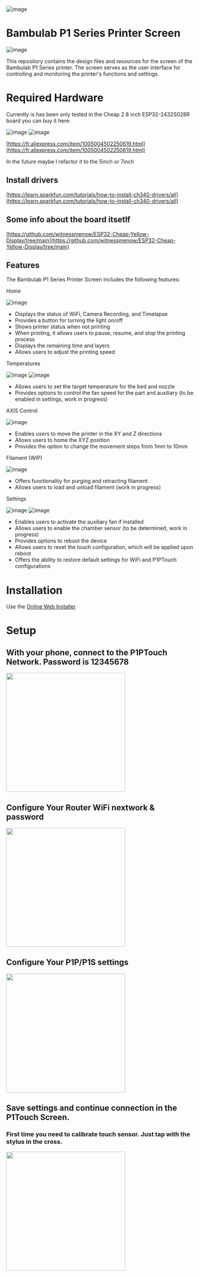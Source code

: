 ![image](https://github.com/xperiments/p1touch/assets/417709/0131a007-0720-47a0-a92a-47130f6b1577)

# Bambulab P1 Series Printer Screen

![image](https://github.com/xperiments/p1touch/assets/417709/cc6dd9ed-5c0f-4396-8859-09d312bc84a9)

This repository contains the design files and resources for the screen of the Bambulab P1 Series printer. The screen serves as the user interface for controlling and monitoring the printer's functions and settings.

# Required Hardware

Currently is has been only tested in the Cheap 2.8 inch ESP32-2432S028R board you can buy it here:

![image](https://github.com/xperiments/p1touch/assets/417709/28bdca76-9e49-4aab-a4c1-b714546077b4)
![image](https://github.com/xperiments/p1touch/assets/417709/658061e4-d638-4d1e-ab99-268baba40ebc)

[https://fr.aliexpress.com/item/1005004502250619.html](https://fr.aliexpress.com/item/1005004502250619.html)

In the future maybe I refactor it to the 5inch or 7inch

## Install drivers

[https://learn.sparkfun.com/tutorials/how-to-install-ch340-drivers/all](https://learn.sparkfun.com/tutorials/how-to-install-ch340-drivers/all)

## Some info about the board itsetlf

[https://github.com/witnessmenow/ESP32-Cheap-Yellow-Display/tree/main](https://github.com/witnessmenow/ESP32-Cheap-Yellow-Display/tree/main)

## Features

The Bambulab P1 Series Printer Screen includes the following features:

Home

![image](https://github.com/xperiments/p1touch/assets/417709/d4362f14-6000-4e61-a8b1-98c78bc3fbaf)


- Displays the status of WiFi, Camera Recording, and Timelapse
- Provides a button for turning the light on/off
- Shows printer status when not printing
- When printing, it allows users to pause, resume, and stop the printing process
- Displays the remaining time and layers
- Allows users to adjust the printing speed

Temperatures

![image](https://github.com/xperiments/p1touch/assets/417709/5c66aa15-c7a5-43f0-94cd-6fd1042a5a21)
![image](https://github.com/xperiments/p1touch/assets/417709/e7b05b91-c94d-47a3-a35d-47c9d7832618)

- Allows users to set the target temperature for the bed and nozzle
- Provides options to control the fan speed for the part and auxiliary (to be enabled in settings, work in progress)

AXIS Control

![image](https://github.com/xperiments/p1touch/assets/417709/48c8f02b-35fe-489e-94aa-30c8ed870b00)

- Enables users to move the printer in the XY and Z directions
- Allows users to home the XYZ position
- Provides the option to change the movement steps from 1mm to 10mm

Filament (WIP)

![image](https://github.com/xperiments/p1touch/assets/417709/5229bed9-44c8-44d8-8c92-cf6aa5c9f429)

- Offers functionality for purging and retracting filament
- Allows users to load and unload filament (work in progress)

Settings

![image](https://github.com/xperiments/p1touch/assets/417709/5b6581ee-967c-4d93-83bf-d789af94c83a)
![image](https://github.com/xperiments/p1touch/assets/417709/f75ac87b-5568-4497-88d4-27c9585fbdc9)

- Enables users to activate the auxiliary fan if installed
- Allows users to enable the chamber sensor (to be determined, work in progress)
- Provides options to reboot the device
- Allows users to reset the touch configuration, which will be applied upon reboot
- Offers the ability to restore default settings for WiFi and P1PTouch configurations

# Installation

Use the [Online Web Installer](https://xperiments.in/p1touch/webusb)

# Setup

## With your phone, connect to the P1PTouch Network. Password is 12345678
<img src="https://github.com/xperiments/p1touch/assets/417709/a3c6f096-bb0b-4e8c-a006-34d0446d12d5" width="320"/>

## Configure Your Router WiFi nextwork & password
<img src="https://github.com/xperiments/p1touch/assets/417709/668c073c-c80f-44ab-962c-788e57ddf42d" width="320"/>

## Configure Your P1P/P1S settings
<img src="https://github.com/xperiments/p1touch/assets/417709/1136271d-d3c8-4ef2-ad56-a62f9d4f568a" width="320"/>

## Save settings and continue connection in the P1Touch Screen.
### First time you need to calibrate touch sensor. Just tap with the stylus in the cross.

<img src="https://github.com/xperiments/p1touch/assets/417709/69f77a07-08a0-4df8-a26a-f31cb12d6ec9" width="320"/>



